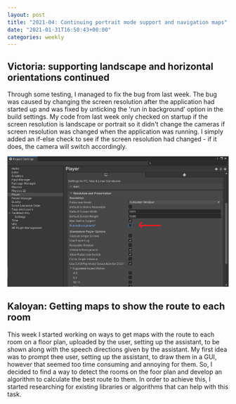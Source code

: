```yaml
---
layout: post
title: "2021-04: Continuing portrait mode support and navigation maps"
date: "2021-01-31T16:50:43+00:00"
categories: weekly
---
```


## Victoria: supporting landscape and horizontal orientations continued

Through some testing, I managed to fix the bug from last week. The bug was caused by changing the screen resolution after the application had started up and was fixed by unticking the 'run in background' option in the build settings. My code from last week only checked on startup if the screen resolution is landscape or portrait so it didn't change the cameras if screen resolution was changed when the application was running. I simply added an if-else check to see if the screen resolution had changed - if it does, the camera will switch accordingly.

<img src="/assets/images/build_settings.png" class="center">

## Kaloyan: Getting maps to show the route to each room

This week I started working on ways to get maps with the route to each room on a floor plan, uploaded by the user, setting up the assistant, to be shown along with the speech directions given by the assistant. My first idea was to prompt thee user, setting up the assistant, to draw them in a GUI, however that seemed too time consuming and annoying for them. So, I decided to find a way to detect the rooms on the foor plan and develop an algorithm to calculate the best route to them. In order to achieve this, I started researching for existing libraries or algorithms that can help with this task.
